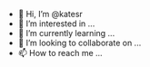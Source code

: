 - 👋 Hi, I’m @katesr
- 👀 I’m interested in ...
- 🌱 I’m currently learning ...
- 💞️ I’m looking to collaborate on ...
- 📫 How to reach me ...

<!---
katesr/katesr is a ✨ special ✨ repository because its `README.md` (this file) appears on your GitHub profile.
You can click the Preview link to take a look at your changes.
--->
